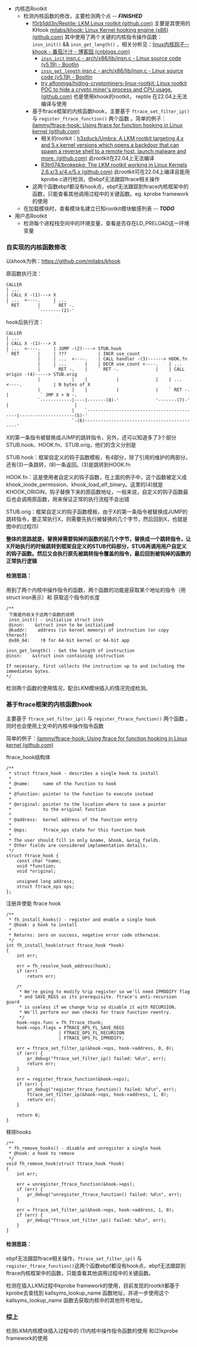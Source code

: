 * 内核态Rootkit
  * 检测内核函数的修改，主要检测两个点      					-- ***FINISHED***
    * [f0rb1dd3n/Reptile: LKM Linux rootkit (github.com)](https://github.com/f0rb1dd3n/Reptile)  主要是其使用的 KHook [milabs/khook: Linux Kernel hooking engine (x86) (github.com)](https://github.com/milabs/khook) 其中使用了两个关键的内核指令操作函数：`insn_init()`   &&  `insn_get_length()` ，相关分析见：[linux内核钩子--khook - 番茄汁汁 - 博客园 (cnblogs.com)](https://www.cnblogs.com/likaiming/p/10970543.html)
      * [`insn_init` insn.c - arch/x86/lib/insn.c - Linux source code (v5.19) - Bootlin](https://elixir.bootlin.com/linux/v5.19/source/arch/x86/lib/insn.c#L61)
      * [`insn_get_length` insn.c - arch/x86/lib/insn.c - Linux source code (v5.19) - Bootlin](https://elixir.bootlin.com/linux/v5.19/source/arch/x86/lib/insn.c#L699)
      * [try alfonmga/hiding-cryptominers-linux-rootkit: Linux rootkit POC to hide a crypto miner&#39;s process and CPU usage. (github.com)](https://github.com/alfonmga/hiding-cryptominers-linux-rootkit) 也是使用khook的rootkit， reptile 在22.04上无法编译与使用
    * 基于ftrace框架的内核函数hook，主要基于 `ftrace_set_filter_ip()` 与 `register_ftrace_function()` 两个函数 。简单的例子：[ilammy/ftrace-hook: Using ftrace for function hooking in Linux kernel (github.com)](https://github.com/ilammy/ftrace-hook)
      * 相关的rootkit：[h3xduck/Umbra: A LKM rootkit targeting 4.x and 5.x kernel versions which opens a backdoor that can spawn a reverse shell to a remote host, launch malware and more. (github.com)](https://github.com/h3xduck/Umbra) 此rootkit在22.04上无法编译
      * [R3tr074/brokepkg: The LKM rootkit working in Linux Kernels 2.6.x/3.x/4.x/5.x (github.com)](https://github.com/R3tr074/brokepkg) 此rootkit可在22.04上编译且能用kprobe.c进行检测，但ebpf无法跟踪ftrace相关操作
    * 这两个函数ebpf都没有hook点，ebpf无法跟踪到ftrace内核框架中的函数，只能查看其他调用过程中的关键函数。eg. kprobe framework的使用
  * 在加载模块时，查看模块名建立已知rootkit模块敏感列表 		-- ***TODO***
* 用户态Rootkit
  * 检测每个进程栈空间中的环境变量，查看是否存在LD_PRELOAD这一环境变量


### 自实现的内核函数修改

以khook为例：https://github.com/milabs/khook

原函数执行流：

```
CALLER
| ...
| CALL X -(1)---> X
| ...  <----.     | ...
` RET       |     ` RET -.
            `--------(2)-'
```

hook后执行流：

```
CALLER
| ...
| CALL X -(1)---> X
| ...  <----.     | JUMP -(2)----> STUB.hook
` RET       |     | ???            | INCR use_count
            |     | ...  <----.    | CALL handler -(3)------> HOOK.fn
            |     | ...       |    | DECR use_count <----.    | ...
            |     ` RET -.    |    ` RET -.              |    | CALL origin -(4)-----> STUB.orig
            |            |    |           |              |    | ...  <----.            | N bytes of X
            |            |    |           |              |    ` RET -.    |            ` JMP X + N -.
            `------------|----|-------(8)-'              '-------(7)-'    |                         |
                         |    `-------------------------------------------|---------------------(5)-'
                         `-(6)--------------------------------------------'
```

X的第一条指令被替换成JUMP的跳转指令，另外，还可以知道多了3个部分STUB.hook、HOOK.fn、STUB.orig，他们的含义分别是

STUB.hook：框架自定义的钩子函数模板，有4部分，除了引用的维护的两部分，还有(3)一条跳转，(8)一条返回。(3)是跳转到HOOK.fn

HOOK.fn：这是使用者自定义的钩子函数，在上面的例子中，这个函数被定义成khook_inode_permission、khook_load_elf_binary。这里的(4)就是KHOOK_ORIGIN，钩子替换下来的原函数地址，一般来说，自定义的钩子函数最后也会调用原函数，用来保证正常的执行流程不会出错

STUB.orig：框架自定义的钩子函数模板，由于X的第一条指令被替换成JUMP的跳转指令，要正常执行X，则需要先执行被替换的几个字节，然后回到X，也就是图中的过程(5)

**整体的思路就是，替换掉需要钩掉的函数的前几个字节，替换成一个跳转指令，让X开始执行的时候跳转到框架自定义的STUB代码部分，STUB再调用用户自定义的钩子函数。然后又会执行原先被跳转指令覆盖的指令，最后回到被钩掉的函数的正常执行逻辑**

#### 检测思路：

用到了两个内核中操作指令的函数，两个函数的功能是获取某个地址的指令（用struct insn表示）和 获取这个指令的长度

```
/**
 下面是内核关于这两个函数的说明
 insn_init() - initialize struct insn
 @insn:    &struct insn to be initialized
 @kaddr:    address (in kernel memory) of instruction (or copy thereof)
 @x86_64:    !0 for 64-bit kernel or 64-bit app

insn_get_length() - Get the length of instruction
@insn:    &struct insn containing instruction

If necessary, first collects the instruction up to and including the
immediates bytes.
*/
```

检测两个函数的使用情况，配合LKM模块插入的情况完成检测。 


### 基于ftrace框架的内核函数hook

主要基于 `ftrace_set_filter_ip()` 与 `register_ftrace_function()` 两个函数 。同时也会使用上文中的内核中操作指令函数

简单的例子：[ilammy/ftrace-hook: Using ftrace for function hooking in Linux kernel (github.com)](https://github.com/ilammy/ftrace-hook)

ftrace_hook结构体

```
/**
 * struct ftrace_hook - describes a single hook to install
 *
 * @name:     name of the function to hook
 *
 * @function: pointer to the function to execute instead
 *
 * @original: pointer to the location where to save a pointer
 *            to the original function
 *
 * @address:  kernel address of the function entry
 *
 * @ops:      ftrace_ops state for this function hook
 *
 * The user should fill in only &name, &hook, &orig fields.
 * Other fields are considered implementation details.
 */
struct ftrace_hook {
	const char *name;
	void *function;
	void *original;

	unsigned long address;
	struct ftrace_ops ops;
};
```

注册并使能 ftrace hook

```
/**
 * fh_install_hooks() - register and enable a single hook
 * @hook: a hook to install
 *
 * Returns: zero on success, negative error code otherwise.
 */
int fh_install_hook(struct ftrace_hook *hook)
{
	int err;

	err = fh_resolve_hook_address(hook);
	if (err)
		return err;

	/*
	 * We're going to modify %rip register so we'll need IPMODIFY flag
	 * and SAVE_REGS as its prerequisite. ftrace's anti-recursion guard
	 * is useless if we change %rip so disable it with RECURSION.
	 * We'll perform our own checks for trace function reentry.
	 */
	hook->ops.func = fh_ftrace_thunk;
	hook->ops.flags = FTRACE_OPS_FL_SAVE_REGS
	                | FTRACE_OPS_FL_RECURSION
	                | FTRACE_OPS_FL_IPMODIFY;

	err = ftrace_set_filter_ip(&hook->ops, hook->address, 0, 0);
	if (err) {
		pr_debug("ftrace_set_filter_ip() failed: %d\n", err);
		return err;
	}

	err = register_ftrace_function(&hook->ops);
	if (err) {
		pr_debug("register_ftrace_function() failed: %d\n", err);
		ftrace_set_filter_ip(&hook->ops, hook->address, 1, 0);
		return err;
	}

	return 0;
}
```

移除hooks

```
/**
 * fh_remove_hooks() - disable and unregister a single hook
 * @hook: a hook to remove
 */
void fh_remove_hook(struct ftrace_hook *hook)
{
	int err;

	err = unregister_ftrace_function(&hook->ops);
	if (err) {
		pr_debug("unregister_ftrace_function() failed: %d\n", err);
	}

	err = ftrace_set_filter_ip(&hook->ops, hook->address, 1, 0);
	if (err) {
		pr_debug("ftrace_set_filter_ip() failed: %d\n", err);
	}
}
```

#### 检测思路：

ebpf无法跟踪ftrace相关操作，`ftrace_set_filter_ip()` 与 `register_ftrace_function()`这两个函数ebpf都没有hook点，ebpf无法跟踪到ftrace内核框架中的函数，只能查看其他调用过程中的关键函数。

检测在插入LKM过程中kprobe framework的使用，目前发现的rootkit都基于kprobe去查找到 kallsyms_lookup_name 函数地址，并进一步使用这个kallsyms_lookup_name 函数去获取内核中的其他符号地址。


### 综上

检测LKM内核模块插入过程中的 (1)内核中操作指令函数的使用 和(2)kprobe framework的使用
